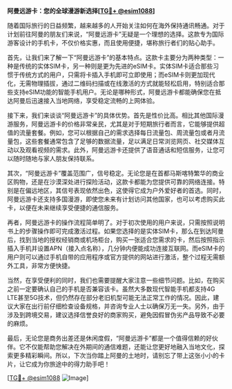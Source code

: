 **阿曼远游卡：您的全球漫游新选择[[TG💪+ @esim1088](https://t.me/s/esim1088)]**

随着国际旅行的日益频繁，越来越多的人开始关注如何在海外保持通讯畅通。对于计划前往阿曼的朋友们来说，“阿曼远游卡”无疑是一个理想的选择。这款专为国际游客设计的手机卡，不仅价格实惠，而且使用便捷，堪称旅行者们的贴心助手。

首先，让我们来了解一下“阿曼远游卡”的基本特点。这款卡主要分为两种类型：一种是传统的实体SIM卡，另一种则是更为先进的eSIM卡。实体SIM卡适合那些习惯于传统方式的用户，只需将卡插入手机即可立即使用；而eSIM卡则更加现代化，无需物理插拔，通过二维码扫描或在线激活的方式就能轻松启用，特别适合那些支持eSIM功能的智能手机用户。无论是哪种形式，阿曼远游卡都能确保您在抵达阿曼后迅速接入当地网络，享受稳定流畅的上网体验。

接下来，我们来谈谈“阿曼远游卡”的具体优势。首先是性价比高。相比其他国际漫游服务，阿曼远游卡的价格非常亲民，尤其是对于短期旅行者而言，它能够提供超值的流量套餐。例如，您可以根据自己的需求选择每日流量包、周流量包或者月流量包，这些套餐通常包含了足够的数据流量，足以满足日常浏览网页、社交媒体互动以及观看视频的需求。此外，阿曼远游卡还提供了语音通话和短信服务，让您可以随时随地与家人朋友保持联系。

其次，“阿曼远游卡”覆盖范围广，信号稳定。无论您是在首都马斯喀特繁华的商业区购物，还是在沙漠深处进行探险活动，这款卡都能为您提供可靠的网络连接。特别是在偏远地区，其信号表现依然出色，这使得它成为户外爱好者的首选。同时，阿曼远游卡还支持多国漫游，即使您未来有计划访问其他国家，也可以考虑购买此卡，以便在未来继续享受便捷的通信服务。

再者，阿曼远游卡的操作流程简单明了。对于初次使用的用户来说，只需按照说明书上的步骤操作即可完成激活过程。如果您选择的是实体SIM卡，那么在到达阿曼后，找到当地的授权经销商或机场柜台，购买一张适合您需求的卡，然后按照指示插入手机并设置APN（接入点名称），几分钟内便能成功连接互联网。而eSIM卡的用户则可以通过手机自带的应用程序或官方提供的网站进行激活，整个过程无需额外工具，非常方便快捷。

当然，在享受便利的同时，我们也需要提醒大家注意一些细节问题。比如，在购买之前一定要确认自己的手机是否兼容该卡。虽然大多数现代智能手机都支持4G LTE甚至5G技术，但仍然存在部分老旧机型可能无法正常工作的情况。因此，建议大家在出行前仔细检查设备规格，并咨询专业人士以确保万无一失。另外，由于涉及到跨境交易，建议选择信誉良好的商家购买，避免因假冒伪劣产品导致不必要的麻烦。

最后，无论您是商务出差还是休闲度假，“阿曼远游卡”都是一个值得信赖的好伙伴。它不仅能帮助您解决在外期间的通信难题，还能让您更好地融入当地文化，探索更多精彩瞬间。所以，下次当你踏上阿曼的土地时，请别忘了带上这张小小的卡片，让它成为你旅途中的得力助手吧！

[[TG💪+ @esim1088](https://t.me/s/esim1088) ![Image](https://i.postimg.cc/4NQfJmqS/Snipaste-2025-05-13-00-14-12.png)]